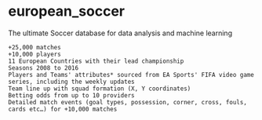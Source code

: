 # european_soccer

The ultimate Soccer database for data analysis and machine learning


    +25,000 matches
    +10,000 players
    11 European Countries with their lead championship
    Seasons 2008 to 2016
    Players and Teams' attributes* sourced from EA Sports' FIFA video game series, including the weekly updates
    Team line up with squad formation (X, Y coordinates)
    Betting odds from up to 10 providers
    Detailed match events (goal types, possession, corner, cross, fouls, cards etc…) for +10,000 matches
